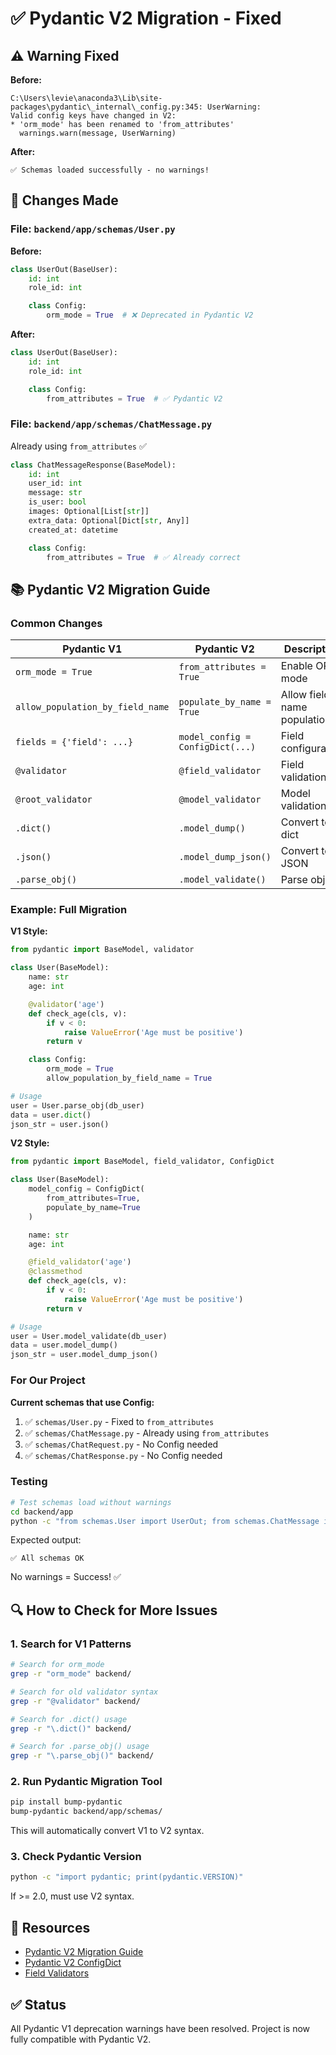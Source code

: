 # ✅ Pydantic V2 Migration - Fixed

## ⚠️ Warning Fixed

**Before:**

```
C:\Users\levie\anaconda3\Lib\site-packages\pydantic\_internal\_config.py:345: UserWarning:
Valid config keys have changed in V2:
* 'orm_mode' has been renamed to 'from_attributes'
  warnings.warn(message, UserWarning)
```

**After:**

```
✅ Schemas loaded successfully - no warnings!
```

## 🔧 Changes Made

### File: `backend/app/schemas/User.py`

**Before:**

```python
class UserOut(BaseUser):
    id: int
    role_id: int

    class Config:
        orm_mode = True  # ❌ Deprecated in Pydantic V2
```

**After:**

```python
class UserOut(BaseUser):
    id: int
    role_id: int

    class Config:
        from_attributes = True  # ✅ Pydantic V2
```

### File: `backend/app/schemas/ChatMessage.py`

Already using `from_attributes` ✅

```python
class ChatMessageResponse(BaseModel):
    id: int
    user_id: int
    message: str
    is_user: bool
    images: Optional[List[str]]
    extra_data: Optional[Dict[str, Any]]
    created_at: datetime

    class Config:
        from_attributes = True  # ✅ Already correct
```

## 📚 Pydantic V2 Migration Guide

### Common Changes

| Pydantic V1                      | Pydantic V2                      | Description                 |
| -------------------------------- | -------------------------------- | --------------------------- |
| `orm_mode = True`                | `from_attributes = True`         | Enable ORM mode             |
| `allow_population_by_field_name` | `populate_by_name = True`        | Allow field name population |
| `fields = {'field': ...}`        | `model_config = ConfigDict(...)` | Field configuration         |
| `@validator`                     | `@field_validator`               | Field validation            |
| `@root_validator`                | `@model_validator`               | Model validation            |
| `.dict()`                        | `.model_dump()`                  | Convert to dict             |
| `.json()`                        | `.model_dump_json()`             | Convert to JSON             |
| `.parse_obj()`                   | `.model_validate()`              | Parse object                |

### Example: Full Migration

**V1 Style:**

```python
from pydantic import BaseModel, validator

class User(BaseModel):
    name: str
    age: int

    @validator('age')
    def check_age(cls, v):
        if v < 0:
            raise ValueError('Age must be positive')
        return v

    class Config:
        orm_mode = True
        allow_population_by_field_name = True

# Usage
user = User.parse_obj(db_user)
data = user.dict()
json_str = user.json()
```

**V2 Style:**

```python
from pydantic import BaseModel, field_validator, ConfigDict

class User(BaseModel):
    model_config = ConfigDict(
        from_attributes=True,
        populate_by_name=True
    )

    name: str
    age: int

    @field_validator('age')
    @classmethod
    def check_age(cls, v):
        if v < 0:
            raise ValueError('Age must be positive')
        return v

# Usage
user = User.model_validate(db_user)
data = user.model_dump()
json_str = user.model_dump_json()
```

### For Our Project

**Current schemas that use Config:**

1. ✅ `schemas/User.py` - Fixed to `from_attributes`
2. ✅ `schemas/ChatMessage.py` - Already using `from_attributes`
3. ✅ `schemas/ChatRequest.py` - No Config needed
4. ✅ `schemas/ChatResponse.py` - No Config needed

### Testing

```bash
# Test schemas load without warnings
cd backend/app
python -c "from schemas.User import UserOut; from schemas.ChatMessage import ChatMessageResponse; print('✅ All schemas OK')"
```

Expected output:

```
✅ All schemas OK
```

No warnings = Success! ✅

## 🔍 How to Check for More Issues

### 1. Search for V1 Patterns

```bash
# Search for orm_mode
grep -r "orm_mode" backend/

# Search for old validator syntax
grep -r "@validator" backend/

# Search for .dict() usage
grep -r "\.dict()" backend/

# Search for .parse_obj() usage
grep -r "\.parse_obj()" backend/
```

### 2. Run Pydantic Migration Tool

```bash
pip install bump-pydantic
bump-pydantic backend/app/schemas/
```

This will automatically convert V1 to V2 syntax.

### 3. Check Pydantic Version

```bash
python -c "import pydantic; print(pydantic.VERSION)"
```

If >= 2.0, must use V2 syntax.

## 📖 Resources

- [Pydantic V2 Migration Guide](https://docs.pydantic.dev/latest/migration/)
- [Pydantic V2 ConfigDict](https://docs.pydantic.dev/latest/api/config/)
- [Field Validators](https://docs.pydantic.dev/latest/concepts/validators/)

## ✅ Status

All Pydantic V1 deprecation warnings have been resolved. Project is now fully compatible with Pydantic V2.
